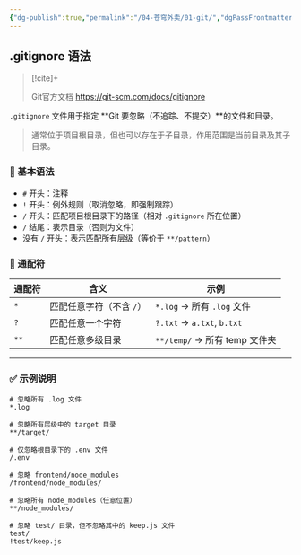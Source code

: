 ```yaml
---
{"dg-publish":true,"permalink":"/04-苍穹外卖/01-git/","dgPassFrontmatter":true}
---
```



## .gitignore 语法


> [!cite]+ 
> 
> Git官方文档 https://git-scm.com/docs/gitignore 
 

`.gitignore` 文件用于指定 **Git 要忽略（不追踪、不提交）**的文件和目录。

> 通常位于项目根目录，但也可以存在于子目录，作用范围是当前目录及其子目录。

### 📌 基本语法

- `#` 开头：注释
- `!` 开头：例外规则（取消忽略，即强制跟踪）
- `/` 开头：匹配项目根目录下的路径（相对 `.gitignore` 所在位置）
- `/` 结尾：表示目录（否则为文件）
- 没有 `/` 开头：表示匹配所有层级（等价于 `**/pattern`）
    
### 📌 通配符

| 通配符 | 含义                     | 示例                          |
| ------ | ------------------------ | ----------------------------- |
| `*`    | 匹配任意字符（不含 `/`） | `*.log` → 所有 `.log` 文件    |
| `?`    | 匹配任意一个字符         | `?.txt` → `a.txt`, `b.txt`    |
| `**`   | 匹配任意多级目录         | `**/temp/` → 所有 temp 文件夹 |

---

### ✅ 示例说明


```gitignore
# 忽略所有 .log 文件
*.log

# 忽略所有层级中的 target 目录
**/target/

# 仅忽略根目录下的 .env 文件
/.env

# 忽略 frontend/node_modules
/frontend/node_modules/

# 忽略所有 node_modules（任意位置）
**/node_modules/

# 忽略 test/ 目录，但不忽略其中的 keep.js 文件
test/
!test/keep.js

```



